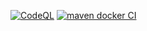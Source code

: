 [![CodeQL](https://github.com/sandeep-singh-79/apiTestFramework/actions/workflows/github-code-scanning/codeql/badge.svg)](https://github.com/sandeep-singh-79/apiTestFramework/actions/workflows/github-code-scanning/codeql)
[![maven docker CI](https://github.com/sandeep-singh-79/apiTestFramework/actions/workflows/testCI.yml/badge.svg)](https://github.com/sandeep-singh-79/apiTestFramework/actions/workflows/testCI.yml)

